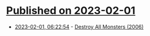 # [Published on 2023-02-01](index.md)

* [2023-02-01, 06:22:54](https://news.ycombinator.com/item?id=34607152) - [Destroy All Monsters (2006)](https://www.thebeliever.net/destroy-all-monsters/)
